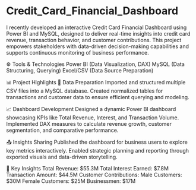 # Credit_Card_Financial_Dashboard
I recently developed an interactive Credit Card Financial Dashboard using Power BI and MySQL, designed to deliver real-time insights into credit card revenue, transaction behavior, and customer contributions. This project empowers stakeholders with data-driven decision-making capabilities and supports continuous monitoring of business performance.

⚙️ Tools & Technologies
Power BI (Data Visualization, DAX)
MySQL (Data Structuring, Querying)
Excel/CSV (Data Source Preparation)

📊 Project Highlights
🔧 Data Preparation
Imported and structured multiple CSV files into a MySQL database.
Created normalized tables for transactions and customer data to ensure efficient querying and modeling.

📈 Dashboard Development
Designed a dynamic Power BI dashboard showcasing KPIs like Total Revenue, Interest, and Transaction Volume.
Implemented DAX measures to calculate revenue growth, customer segmentation, and comparative performance.

📤 Insights Sharing
Published the dashboard for business users to explore key metrics interactively.
Enabled strategic planning and reporting through exported visuals and data-driven storytelling.

🔑 Key Insights
Total Revenue: $55.3M
Total Interest Earned: $7.8M
Transaction Amount: $44.5M
Customer Contributions:
Male Customers: $30M
Female Customers: $25M
Businessmen: $17M

